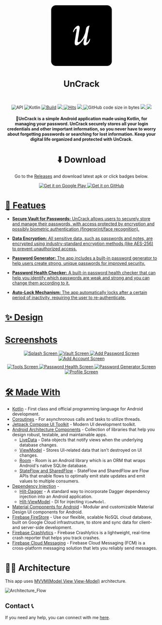 <div align="center">
</br>
<img src="art/github_logo.svg" width="200" />

</div>

<h1 align="center">UnCrack</h1>

</br>
<p align="center">
  <img alt="API" src="https://img.shields.io/badge/Api%2021+-50f270?logo=android&logoColor=black&style=for-the-badge"/></a>
  <img alt="Kotlin" src="https://img.shields.io/badge/Kotlin-a503fc?logo=kotlin&logoColor=white&style=for-the-badge"/></a>
  <a href="https://github.com/aritra-tech/UnCrack/actions">
      <img alt="Build" src="https://img.shields.io/github/actions/workflow/status/aritra-tech/uncrack/ci_build.yml?label=Build&style=for-the-badge"/></a>
  <a href="https://github.com/aritra-tech/UnCrack/stargazers">
      <img src="https://img.shields.io/github/stars/aritra-tech/UnCrack?color=ffff00&style=for-the-badge"/>
  </a>
  <a href="https://hits.sh/github.com/aritra-tech/UnCrack/">
      <img alt="Hits" src="https://hits.sh/github.com/aritra-tech/UnCrack.svg?style=for-the-badge&label=Views&extraCount=7500&color=ff3f6f"/></a>
  <a href="https://github.com/aritra-tech/UnCrack/releases">
      <img src="https://img.shields.io/github/downloads/aritra-tech/uncrack/total?color=orange&style=for-the-badge"/>
  </a>
  <img alt="GitHub code size in bytes" src="https://img.shields.io/github/languages/code-size/aritra-tech/UnCrack?style=for-the-badge">
  <a href="">
      <img src="https://img.shields.io/github/v/release/aritra-tech/uncrack?color=purple&include_prereleases&logo=github&style=for-the-badge"/>
  </a>
  <a href="https://play.google.com/store/apps/details?id=com.geekymusketeers.uncrack">
      <img src="https://img.shields.io/endpoint?color=purple&logo=google-play&style=for-the-badge&label=Play%20store&url=https%3A%2F%2Fplay.cuzi.workers.dev%2Fplay%3Fi%3Dcom.geekymusketeers.uncrack%26l%3DAndroid%26m%3D%24version"/>
  </a>
  </br>
</p>

<h4 align="center">🔑UnCrack is a simple Android application made using Kotlin, for managing your password. UnCrack securely stores all your login credentials and other important information, 
  so you never have to worry about forgetting passwords or searching for lost information. Keep your digital life organized and protected with UnCrack.</h4>
  
<div align="center">
  
# ⬇️ Download
Go to the [Releases](https://github.com/aritra-tech/UnCrack/releases/latest) and download latest apk
or click badges below.

<a href="https://play.google.com/store/apps/details?id=com.geekymusketeers.uncrack"><img alt="Get it on Google Play" src="https://play.google.com/intl/en_us/badges/images/generic/en-play-badge.png" height=90px />
<a href="https://github.com/aritra-tech/UnCrack/releases/latest"><img alt="Get it on GitHub" src="https://user-images.githubusercontent.com/69304392/148696068-0cfea65d-b18f-4685-82b5-329a330b1c0d.png" height=90px />

</div>

# 🔏 Featues 

- **Secure Vault for Passwords:** UnCrack allows users to securely store and manage their passwords, with access protected by encryption and possibly biometric authentication (fingerprint/face recognition).

- **Data Encryption:** All sensitive data, such as passwords and notes, are encrypted using industry-standard encryption methods (like AES-256) to prevent unauthorized access.

- **Password Generator:** The app includes a built-in password generator to help users create strong, unique passwords for improved security.

- **Password Health Checker:** A built-in password health checker that can help you identify which passwords are weak and strong and you can change them according to it.

- **Auto-Lock Mechanism:** The app automatically locks after a certain period of inactivity, requiring the user to re-authenticate.

# ✨ Design 

# Screenshots

<div align="center">
  <div>
    <img src="https://github.com/user-attachments/assets/2852daf8-04bc-450d-ad1e-7cd5991c6935" alt="Splash Screen" width="220"/>
    <img src="https://github.com/user-attachments/assets/5d100e52-9fca-4c8f-ab15-ff755ccc6e2d" alt="Vault Screen" width="220"/>
    <img src="https://github.com/user-attachments/assets/2e9fc2c4-d156-40f2-b406-91c07761b2e7" alt="Add Password Screen" width="220"/>
    <img src="https://github.com/user-attachments/assets/17c5a986-44e2-4e4e-89ff-f3d271893963" alt="Add Account Screen" width="220"/>
  </div>
  <div style="margin-top: 10px;">
    <img src="https://github.com/user-attachments/assets/5f66fb8b-1aeb-44ed-9fb8-3deba2e0f259" alt="Tools Screen" width="220"/>
    <img src="https://github.com/user-attachments/assets/0eaaf477-3c5a-4b30-b043-dd475a9b93b7" alt="Password Health Screen" width="220"/>
    <img src="https://github.com/user-attachments/assets/e8fa9ccc-8a08-4221-8ffa-b5e76379ee80" alt="Password Generator Screen" width="220"/>
    <img src="https://github.com/user-attachments/assets/a55d01cc-7c7f-4eb7-a510-406e74f34e24" alt="Profile Screen" width="220"/>
  </div>
</div>


# 🛠 Made With 

- [Kotlin](https://kotlinlang.org/) - First class and official programming language for Android development.
- [Coroutines](https://kotlinlang.org/docs/reference/coroutines-overview.html) - For asynchronous calls and tasks to utilize threads.
- [Jetpack Compose UI Toolkit](https://developer.android.com/jetpack/compose) - Modern UI development toolkit.
- [Android Architecture Components](https://developer.android.com/topic/libraries/architecture) - Collection of libraries that help you design robust, testable, and maintainable apps.
  - [LiveData](https://developer.android.com/topic/libraries/architecture/livedata) - Data objects that notify views when the underlying database changes.
  - [ViewModel](https://developer.android.com/topic/libraries/architecture/viewmodel) - Stores UI-related data that isn't destroyed on UI changes.
  - [Room](https://developer.android.com/topic/libraries/architecture/room) - Room is an Android library which is an ORM that wraps Android's native SQLite database.
  - [StateFlow and SharedFlow](https://developer.android.com/kotlin/flow/stateflow-and-sharedflow#:~:text=StateFlow%20is%20a%20state%2Dholder,property%20of%20the%20MutableStateFlow%20class.) - StateFlow and SharedFlow are Flow APIs that enable flows to optimally emit state updates and emit values to multiple consumers.
- [Dependency Injection](https://developer.android.com/training/dependency-injection) -
    - [Hilt-Dagger](https://dagger.dev/hilt/) - A standard way to incorporate Dagger dependency injection into an Android application.
    - [Hilt-ViewModel](https://developer.android.com/training/dependency-injection/hilt-jetpack) - DI for injecting ```ViewModel```. 
- [Material Components for Android](https://github.com/material-components/material-components-android) - Modular and customizable Material Design UI components for Android.
- [Firebase FireStore](https://firebase.google.com/docs/firestore) - Use our flexible, scalable NoSQL cloud database, built on Google Cloud infrastructure, to store and sync data for client- and server-side development.
- [Firebase Crashlytics](https://firebase.google.com/docs/crashlytics?hl=en&authuser=0) - Firebase Crashlytics is a lightweight, real-time crash reporter that helps you track crashes.
- [Firebase Cloud Messaging](https://firebase.google.com/docs/cloud-messaging?hl=en&authuser=0) - Firebase Cloud Messaging (FCM) is a cross-platform messaging solution that lets you reliably send messages.

# 👷‍♂️ Architecture 

This app uses [MVVM(Model View View-Model)](https://developer.android.com/topic/architecture#recommended-app-arch) architecture.

![Architecture_Flow](https://user-images.githubusercontent.com/80090908/216841302-97243bc3-3df4-4416-8f1f-dc22398c86b1.png)


## Contact 📞
If you need any help, you can connect with me [here](https://www.linkedin.com/in/aritra-das-/).
